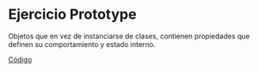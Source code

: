 # Ejercicio Prototype

Objetos que en vez de instanciarse de clases, contienen propiedades que definen su comportamiento y estado interno.

[Código](prototype/spec/prototype_spec.rb)
